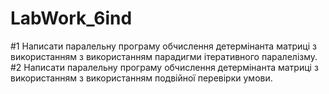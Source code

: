 # LabWork_6ind

#1 Написати паралельну програму обчислення детермінанта матриці з використанням з використанням парадигми ітеративного паралелізму.
#2 Написати паралельну програму обчислення детермінанта матриці з використанням з використанням подвійної перевірки умови.
